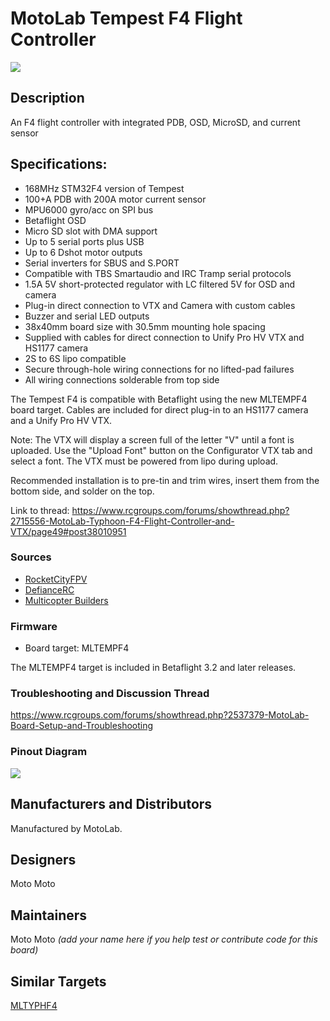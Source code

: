 # MotoLab Tempest F4 Flight Controller

![](https://static.rcgroups.net/forums/attachments/4/5/2/0/2/8/a10242740-88-Angle.jpg)

## Description

An F4 flight controller with integrated PDB, OSD, MicroSD, and current sensor

## Specifications:

- 168MHz STM32F4 version of Tempest
- 100+A PDB with 200A motor current sensor
- MPU6000 gyro/acc on SPI bus
- Betaflight OSD
- Micro SD slot with DMA support
- Up to 5 serial ports plus USB
- Up to 6 Dshot motor outputs
- Serial inverters for SBUS and S.PORT
- Compatible with TBS Smartaudio and IRC Tramp serial protocols
- 1.5A 5V short-protected regulator with LC filtered 5V for OSD and camera
- Plug-in direct connection to VTX and Camera with custom cables
- Buzzer and serial LED outputs
- 38x40mm board size with 30.5mm mounting hole spacing
- Supplied with cables for direct connection to Unify Pro HV VTX and HS1177 camera
- 2S to 6S lipo compatible
- Secure through-hole wiring connections for no lifted-pad failures
- All wiring connections solderable from top side

The Tempest F4 is compatible with Betaflight using the new MLTEMPF4 board target.
Cables are included for direct plug-in to an HS1177 camera and a Unify Pro HV VTX.

Note: The VTX will display a screen full of the letter "V" until a font is uploaded. Use the "Upload Font" button on the Configurator VTX tab and select a font. The VTX must be powered from lipo during upload.

Recommended installation is to pre-tin and trim wires, insert them from the bottom side, and solder on the top.

Link to thread:
https://www.rcgroups.com/forums/showthread.php?2715556-MotoLab-Typhoon-F4-Flight-Controller-and-VTX/page49#post38010951

### Sources

- [RocketCityFPV](http://www.rocketcityfpv.com/MotoLab-Tempest-F4-Flight-Controller-FC_p_111.html)
- [DefianceRC](https://www.defiancerc.com/collections/flight-controller/products/motolab-tempest-f4-flight-controller)
- [Multicopter Builders](https://multicopterbuilders.com/collections/flight-controller/products/motolab-tempest-f4-flight-controller-fc)

### Firmware

- Board target: MLTEMPF4

The MLTEMPF4 target is included in Betaflight 3.2 and later releases.

### Troubleshooting and Discussion Thread

https://www.rcgroups.com/forums/showthread.php?2537379-MotoLab-Board-Setup-and-Troubleshooting

### Pinout Diagram

![](https://static.rcgroups.net/forums/attachments/4/5/2/0/2/8/a14563873-224-TempestF4-PinOut.jpg)

## Manufacturers and Distributors

Manufactured by MotoLab.

## Designers

Moto Moto

## Maintainers

Moto Moto
_(add your name here if you help test or contribute code for this board)_

## Similar Targets

[MLTYPHF4](/img/boards/Board-MLTYPHF4)
